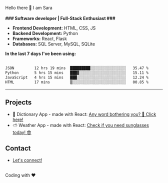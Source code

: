 Hello there 👋
I am Sara
<br/>
<br/>
<b>### Software developer | Full-Stack Enthusiast ### </b>
<br/>
<ul>
<li><b>Frontend Development:</b> HTML, CSS, JS</li>
<li><b>Backend Development:</b> Python</li>
<li><b>Frameworks:</b> React, Flask</li>
<li><b>Databases:</b> SQL Server, MySQL, SQLite</li>
</ul>
<b>In the last 7 days I've been using:</b>
<br/>
<br/>
 <!--START_SECTION:waka-->

```txt
JSON         12 hrs 19 mins  █████████░░░░░░░░░░░░░░░░   35.47 %
Python       5 hrs 15 mins   ███▓░░░░░░░░░░░░░░░░░░░░░   15.11 %
JavaScript   4 hrs 15 mins   ███░░░░░░░░░░░░░░░░░░░░░░   12.24 %
HTML         17 mins         ▒░░░░░░░░░░░░░░░░░░░░░░░░   00.85 %
```

<!--END_SECTION:waka-->
<hr>
<h2>Projects</h2>
<ul>
  <li> 📖 Dictionary App - made with React: <a href='https://github.com/saritamanu/dictionary_project1'>Any word bothering you? 🤔 Click here! </a></li>
  <li> ⛅ Weather App - made with React: <a href='https://github.com/saritamanu/weather-react'>Check if you need sunglasses today! 😎 </a></li>
</ul>

<h2>Contact</h2>
<ul>
  <li><a href='https://www.linkedin.com/in/sara-m-dias/'>Let's connect!</a></li>
</ul>
<br/>
<footer>Coding with ❤️</footer>
